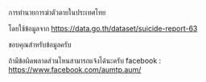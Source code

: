 การทำนายการฆ่าตัวตายในประเทศไทย 

โดยใช้ข้อมูลจาก https://data.go.th/dataset/suicide-report-63

ขอบคุณสำหรับข้อมูลครับ

ถ้ามีข้อผิดพลาดส่วนไหนสามารถแจ้งได้นะครับ 
facebook : https://www.facebook.com/aumtp.aum/
